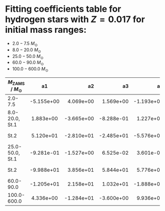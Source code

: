 # Fitting coefficients table for hydrogen stars with  $Z=0.017$  for initial mass ranges: 
- 	$2.0-7.5$ $M_{\odot}$
- 	$8.0-20.0$ $M_{\odot}$ 
- 	$25.0-50.0$ $M_{\odot}$
- 	$60.0-90.0$ $M_{\odot}$ 
- 	$100.0-600.0$ $M_{\odot}$

| $M_{\text{ZAMS}}$ / $M_{\odot}$  |  a1  | a2   |  a3 |  a4 |  a5 |  a6 |  MSE | 
| ------------------|:-------------:| ----:|----:|------:|------:|-------:|-------:|
| 2.0-7.5 |  -5.155e+00 |  4.069e+00 |  1.569e+00 |  -1.193e+00 |  2.747e+00 |  -3.555e+00 |  7.148e-04 | 
| 8.0-20.0, St.1 |  1.883e+00 |  -3.665e+00 |  -8.288e-01 |  1.227e+00 |  -6.858e-01 |  1.237e+00 |  5.910e-05 | 
| St.2 |  5.120e+01 |  -2.810e+01 |  -2.485e+01 |  -5.576e+01 |  3.231e+01 |  2.621e+01 |  2.653e-02 | 
| 25.0-50.0, St.1 |  -9.281e-01 |  -1.527e+00 |  6.525e-02 |  3.601e-01 |  3.066e-01 |  1.851e+00 |  5.650e-06 | 
| St.2 |  -9.988e+01 |  3.856e+01 |  5.844e+01 |  5.776e+01 |  -2.472e+01 |  -2.399e+01 |  2.082e-06 | 
| 60.0-90.0 |  -1.205e+01 |  2.158e+01 |  1.032e+01 |  -1.888e+01 |  5.986e+00 |  -1.153e+01 |  6.495e-03 | 
| 100.0-600.0 |  4.336e+00 |  -1.284e+01 |  -3.600e+00 |  9.936e+00 |  -7.101e-01 |  1.918e+00 |  1.483e-02 | 
